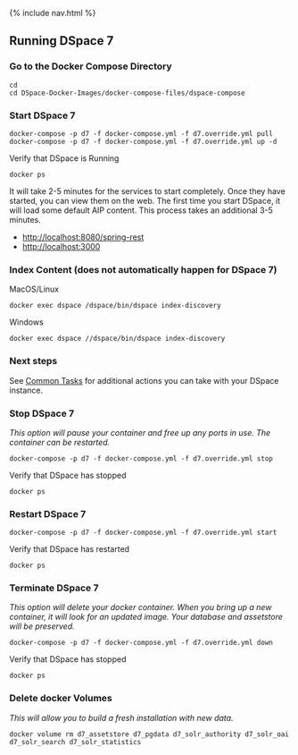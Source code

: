 {% include nav.html %}
## Running DSpace 7

### Go to the Docker Compose Directory
```shell
cd
cd DSpace-Docker-Images/docker-compose-files/dspace-compose
```

### Start DSpace 7

```shell
docker-compose -p d7 -f docker-compose.yml -f d7.override.yml pull
docker-compose -p d7 -f docker-compose.yml -f d7.override.yml up -d
```

Verify that DSpace is Running
```shell
docker ps
```
It will take 2-5 minutes for the services to start completely.  Once they have started, you can view them on the web.
The first time you start DSpace, it will load some default AIP content.  This process takes an additional 3-5 minutes.
- [http://localhost:8080/spring-rest](http://localhost:8080/spring-rest)
- [http://localhost:3000](http://localhost:3000)

### Index Content (does not automatically happen for DSpace 7)

MacOS/Linux
```shell
docker exec dspace /dspace/bin/dspace index-discovery
```

Windows
```shell
docker exec dspace //dspace/bin/dspace index-discovery
```

### Next steps

See [Common Tasks](run.CommonTasks.md) for additional actions you can take with your DSpace instance.

### Stop DSpace 7
_This option will pause your container and free up any ports in use.  The container can be restarted._

```shell
docker-compose -p d7 -f docker-compose.yml -f d7.override.yml stop
```

Verify that DSpace has stopped
```shell
docker ps
```

### Restart DSpace 7

```shell
docker-compose -p d7 -f docker-compose.yml -f d7.override.yml start
```

Verify that DSpace has restarted
```shell
docker ps
```

### Terminate DSpace 7
_This option will delete your docker container. When you bring up a new container, it will look for an updated image._
_Your database and assetstore will be preserved._

```shell
docker-compose -p d7 -f docker-compose.yml -f d7.override.yml down
```

Verify that DSpace has stopped
```shell
docker ps
```

### Delete docker Volumes
_This will allow you to build a fresh installation with new data._

```shell
docker volume rm d7_assetstore d7_pgdata d7_solr_authority d7_solr_oai d7_solr_search d7_solr_statistics
```
